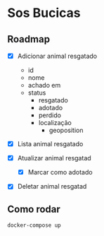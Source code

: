 # Sos Bucicas

## Roadmap

- [X] Adicionar animal resgatado
  - id
  - nome
  - achado em
  - status
    - resgatado
    - adotado
    - perdido
    - localização
      - geoposition
- [X] Lista animal resgatado
- [X] Atualizar animal resgatad
  - [X] Marcar como adotado
- [X] Deletar animal resgatad


## Como rodar

`docker-compose up`

